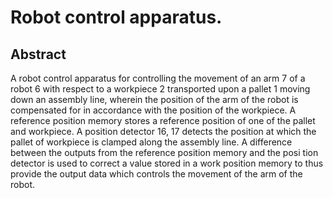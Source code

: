 # Robot control apparatus.

## Abstract
A robot control apparatus for controlling the movement of an arm 7 of a robot 6 with respect to a workpiece 2 transported upon a pallet 1 moving down an assembly line, wherein the position of the arm of the robot is compensated for in accordance with the position of the workpiece. A reference position memory stores a reference position of one of the pallet and workpiece. A position detector 16, 17 detects the position at which the pallet of workpiece is clamped along the assembly line. A difference between the outputs from the reference position memory and the posi tion detector is used to correct a value stored in a work position memory to thus provide the output data which controls the movement of the arm of the robot.